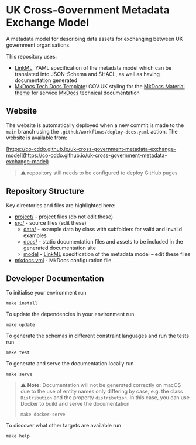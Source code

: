 # UK Cross-Government Metadata Exchange Model

A metadata model for describing data assets for exchanging between UK government organisations.

This repository uses:
- [LinkML](https://linkml.io/linkml/): YAML  specification of the metadata model which can be translated into JSON-Schema and SHACL, as well as having documentation generated
- [MkDocs Tech Docs Template](https://ministryofjustice.github.io/mkdocs-tech-docs-template/): GOV.UK styling for the [MkDocs Material theme](https://squidfunk.github.io/mkdocs-material/) for service [MkDocs](https://www.mkdocs.org/) technical documentation

## Website

The website is automatically deployed when a new commit is made to the `main` branch using the `.github/workflows/deploy-docs.yaml` action. The website is available from:

[https://co-cddo.github.io/uk-cross-government-metadata-exchange-model](https://co-cddo.github.io/uk-cross-government-metadata-exchange-model)

> :warning: repository still needs to be configured to deploy GitHub pages

## Repository Structure

Key directories and files are highlighted here:

* [project/](project/) - project files (do not edit these)
* [src/](src/) - source files (edit these)
  * [data/](src/data/) - example data by class with subfolders for valid and invalid examples
  * [docs/](src/docs/) - static documentation files and assets to be included in the generated documentation site
  * [model](src/model/) - [LinkML](https://linkml.io) specification of the metadata model – edit these files
* [mkdocs.yml](mkdocs.yml) - MkDocs configuration file


## Developer Documentation

To initialise your environment run
```shell
make install
```

To update the dependencies in your environment run
```shell
make update
```

To generate the schemas in different constraint languages and run the tests run
```shell
make test
```

To generate and serve the documentation locally run
```shell
make serve
```

> :warning: **Note:** Documentation will not be generated correctly on macOS due to the use of entity names only differing by case, e.g. the class `Distribution` and the property `distribution`. In this case, you can use Docker to build and serve the documentation
> ```shell
> make docker-serve
> ```

To discover what other targets are available run
```shell
make help
```
